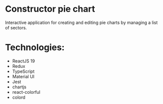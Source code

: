 # Constructor pie chart

Interactive application for creating and editing pie charts by managing a list of sectors.

# Technologies:

- ReactJS 19
- Redux
- TypeScript
- Material UI
- Jest
- chartjs
- react-colorful
- colord
